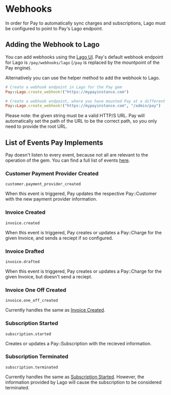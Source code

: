 # Webhooks

In order for Pay to automatically sync charges and subscriptions, Lago must be configured to point to Pay's Lago endpoint.

## Adding the Webhook to Lago
You can add webhooks using the [Lago UI](https://docs.getlago.com/guide/webhooks). Pay's default webhook endpoint for Lago
is `/pay/webhooks/lago` (`/pay` is replaced by the mountpoint of the Pay engine).

Alternatively you can use the helper method to add the webhook to Lago.

```ruby
# Create a webhook endpoint in Lago for the Pay gem
Pay::Lago.create_webhook!("https://mypayinstance.com")
```

```ruby
# Create a webhook endpoint, where you have mounted Pay at a different path (eg. "admin/pay")
Pay::Lago.create_webhook!("https://mypayinstance.com", "/admin/pay")
```

Please note: the given string must be a valid HTTP/S URL. Pay will automatically set the path of the URL to be the correct path,
so you only need to provide the root URL.

## List of Events Pay Implements

Pay doesn't listen to every event, because not all are relevant to the operation of the gem. You can find a full list
of events [here](https://docs.getlago.com/api-reference/webhooks/messages).

### Customer Payment Provider Created
`customer.payment_provider_created`

When this event is triggered, Pay updates the respective Pay::Customer with the new payment provider information.

### Invoice Created
`invoice.created`

When this event is triggered, Pay creates or updates a Pay::Charge for the given Invoice, and sends a reciept if so configured.

### Invoice Drafted
`invoice.drafted`

When this event is triggered, Pay creates or updates a Pay::Charge for the given Invoice, but doesn't send a reciept.

### Invoice One Off Created
`invoice.one_off_created`

Currently handles the same as [Invoice Created](#invoice-created).

### Subscription Started
`subscription.started`

Creates or updates a Pay::Subscription with the recieved information.

### Subscription Terminated
`subscription.terminated`

Currently handles the same as [Subscription Started](#subscription-started). However, the information provided by Lago will
cause the subscription to be considered terminated.